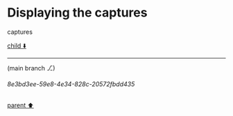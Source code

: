 # Displaying the captures
captures


[child ⬇️](#8e3bd3ee-59e8-4e34-828c-20572fbdd435)

---

(main branch ⎇)
###### 8e3bd3ee-59e8-4e34-828c-20572fbdd435
[parent ⬆️](#aaa2117c-13e4-4cb9-ba7c-ceab891c0d9c)
